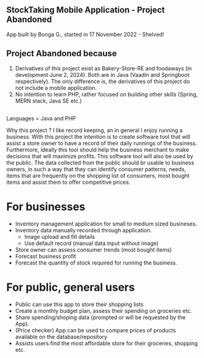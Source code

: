 ## StockTaking Mobile Application - Project Abandoned
App built by Bonga G., 
started in 17 November 2022 - Shelved!

## Project Abandoned because
1. Derivatives of this project exist as Bakery-Store-RE and foodaways (in development June 2, 2024). Both are in Java (Vaadin and Springboot respectively). 
The only difference is, the derivatives of this project do not include a mobile application.
2. No intention to learn PHP, rather focused on building other skills (Spring, MERN stack, Java SE etc.)

## 

Languages = Java and PHP

Why this project ?
I like record keeping, an in general I enjoy running a business. With this project the intention is to create software tool that will assist a store owner to have a record 
of their daily runnings of the business. Furthermore, ideally this tool should help the business merchant to make decisions that will maximize profits. This software 
tool will also be used by the public. The data collected from the public should br usable to business owners, in such a way that they can identify consumer patterns,
needs, items that are frequently on the shopping list of consumers, most bought items and assist them to offer competitive prices.


# For businesses
- Inventory management application for small to medium sized busineses.
- Inventory data manually recorded through application.
  * Image upload and fill details
  * Use default record (manual data input without image)
- Store owner can assess consumer trends (most bought items)
- Forecast business profit
- Forecast the quantity of stock required for running the business.
 
 # For public, general users
 - Public can use this app to store their shopping lists
 - Create a monthly budget plan, assess their spending on groceries etc.
 - Share spending/shoping data (prompted or will be requested by the App).
 - (Price checker) App can be used to compare prices of products available on the database/repository
 - Assists users find the most affordable store for their groceries, shopping etc.

 ## 
